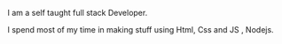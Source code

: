 I am a self taught full stack Developer.

I spend most of my time in making stuff using Html, Css and JS , Nodejs.

